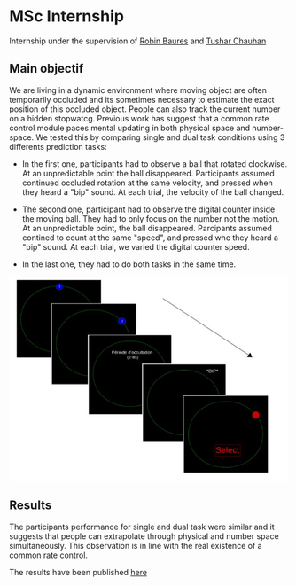 # MSc Internship


Internship under the supervision of [Robin Baures](http://cerco.ups-tlse.fr/) and [Tushar Chauhan](http://cerco.ups-tlse.fr/)

## Main objectif

We are living in a dynamic environment where moving object are often temporarily occluded and its sometimes necessary to estimate the exact position of this occluded object. People can also track the current number on a hidden stopwatcg. Previous work has suggest that a common rate control module paces mental updating in both physical space and number-space. We tested this by comparing single and dual task conditions using 3 differents prediction tasks:

- In the first one, participants had to observe a ball that rotated clockwise. At an unpredictable point the ball disappeared. Participants assumed continued occluded rotation at the same velocity, and pressed when they heard a "bip" sound. At each trial, the velocity of the ball changed.

- The second one, participant had to observe the digital counter inside the moving ball. They had to only focus on the number not the motion. At an unpredictable point, the ball disappeared. Parcipants assumed contined to count at the same "speed", and pressed whe they heard a "bip" sound. At each trial, we varied the digital counter speed.

- In the last one, they had to do both tasks in the same time.

![Prediction Motion Task](motionprediction.PNG)

## Results

The participants performance for single and dual task were similar and it suggests that people can extrapolate through physical and number space simultaneously. This observation is in line with the real existence of a common rate control.

The results have been published [here](https://www.biorxiv.org/content/biorxiv/early/2020/03/10/2020.03.10.985424.full.pdf)

